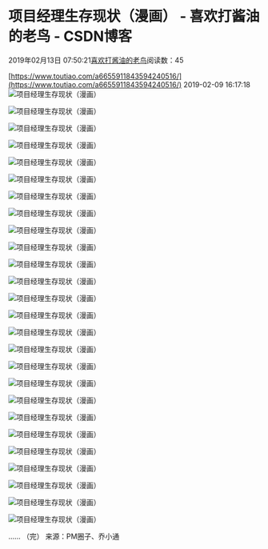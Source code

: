 
# 项目经理生存现状（漫画） - 喜欢打酱油的老鸟 - CSDN博客


2019年02月13日 07:50:21[喜欢打酱油的老鸟](https://me.csdn.net/weixin_42137700)阅读数：45


[https://www.toutiao.com/a6655911843594240516/](https://www.toutiao.com/a6655911843594240516/)
2019-02-09 16:17:18
![项目经理生存现状（漫画）](http://p3.pstatp.com/large/pgc-image/207a9770fefb4b3a9aa73afe6aca5f7f)

![项目经理生存现状（漫画）](http://p1.pstatp.com/large/pgc-image/490bd3e46dd5444e9f1e1e0d8ddff4bd)

![项目经理生存现状（漫画）](http://p1.pstatp.com/large/pgc-image/836a7d075e264b15a558e90b9ad34864)

![项目经理生存现状（漫画）](http://p1.pstatp.com/large/pgc-image/1a3d41bf8e644b568d6555411a53df23)

![项目经理生存现状（漫画）](http://p9.pstatp.com/large/pgc-image/267cde2b302245e5abf99cfc101ee8b2)

![项目经理生存现状（漫画）](http://p1.pstatp.com/large/pgc-image/5b7f32b4915b452e9826130cf8b96ede)

![项目经理生存现状（漫画）](http://p1.pstatp.com/large/pgc-image/3e0ee01292074e67be3f478540f11edb)

![项目经理生存现状（漫画）](http://p1.pstatp.com/large/pgc-image/0879e6756f6f43dea51b9a86d1a6714a)

![项目经理生存现状（漫画）](http://p3.pstatp.com/large/pgc-image/d56ba052180a4ad8b6a874b41fafdd9c)

![项目经理生存现状（漫画）](http://p1.pstatp.com/large/pgc-image/076f0aa784b84964908008438c9cc0c3)

![项目经理生存现状（漫画）](http://p3.pstatp.com/large/pgc-image/c5d238bdb44d48bc8b0c36ae6b91b499)

![项目经理生存现状（漫画）](http://p3.pstatp.com/large/pgc-image/71bf7ea3dc204455a27b61d07870f719)

![项目经理生存现状（漫画）](http://p1.pstatp.com/large/pgc-image/0148bd661a5247b991ed08b9d27f2a99)

![项目经理生存现状（漫画）](http://p1.pstatp.com/large/pgc-image/b32e2a5ed8744e20b730ea20f75429ff)

![项目经理生存现状（漫画）](http://p1.pstatp.com/large/pgc-image/b05db5ac7b874344a330172b23527314)

![项目经理生存现状（漫画）](http://p3.pstatp.com/large/pgc-image/01d37008930b49aab7e6c07d128f1d8f)

![项目经理生存现状（漫画）](http://p1.pstatp.com/large/pgc-image/91a14076a6054677b9563b4ac96131af)

![项目经理生存现状（漫画）](http://p1.pstatp.com/large/pgc-image/456199ea66554454a4de9771640db0b4)

![项目经理生存现状（漫画）](http://p1.pstatp.com/large/pgc-image/a5664d8d4afe477b842def03a6d569ee)

![项目经理生存现状（漫画）](http://p1.pstatp.com/large/pgc-image/2f5196d0393742c9a66fb91bb579810c)

![项目经理生存现状（漫画）](http://p3.pstatp.com/large/pgc-image/c24d496d8c3f435db3715c4a1f6b184c)

![项目经理生存现状（漫画）](http://p3.pstatp.com/large/pgc-image/fabcbf520c784320a2a132045767bae1)

![项目经理生存现状（漫画）](http://p3.pstatp.com/large/pgc-image/954b164e93ec4251999935f3f47e1a50)

![项目经理生存现状（漫画）](http://p3.pstatp.com/large/pgc-image/6e0ea353a2c9474ca8a6f453652d6838)

![项目经理生存现状（漫画）](http://p1.pstatp.com/large/pgc-image/0ab7bfece78643af99a3969ab83e8604)

![项目经理生存现状（漫画）](http://p1.pstatp.com/large/pgc-image/74ff5317a2b54e57bce7d70c2337d473)

......
（完）
来源：PM圈子、乔小通

